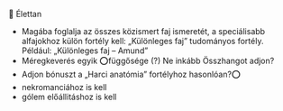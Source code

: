 🔴 Élettan

- Magába foglalja az összes közismert faj ismeretét, a speciálisabb alfajokhoz külön fortély kell:
„Különleges faj” tudományos fortély. Például: „Különleges faj – Amund”
- Méregkeverés egyik ⭕függősége (?) Ne inkább Összhangot adjon?
- Adjon bónuszt a „Harci anatómia” fortélyhoz hasonlóan?⭕
- nekromanciához is kell
- gólem előállitáshoz is kell
